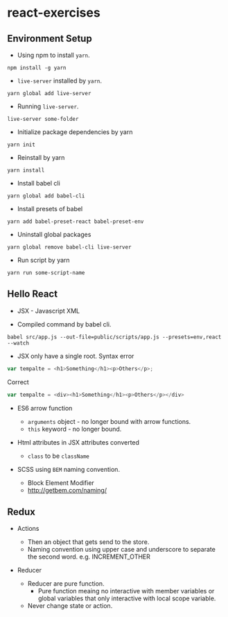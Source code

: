 # react-exercises #

## Environment Setup ##
* Using npm to install `yarn`.
```
npm install -g yarn
```

* `live-server` installed by `yarn`.
```
yarn global add live-server
```

* Running `live-server`.
```
live-server some-folder
```

* Initialize package dependencies by yarn
```
yarn init
```

* Reinstall by yarn
```
yarn install
```

* Install babel cli
```
yarn global add babel-cli
```

* Install presets of babel
```
yarn add babel-preset-react babel-preset-env
```

* Uninstall global packages
```
yarn global remove babel-cli live-server
```

* Run script by yarn
```
yarn run some-script-name
```

## Hello React ##
* JSX - Javascript XML

* Compiled command by babel cli.
```
babel src/app.js --out-file=public/scripts/app.js --presets=env,react --watch
```

* JSX only have a single root.
Syntax error
```js
var tempalte = <h1>Something</h1><p>Others</p>;
```
Correct
```js
var tempalte = <div><h1>Something</h1><p>Others</p></div>
```

* ES6 arrow function
    * `arguments` object - no longer bound with arrow functions.
    * `this` keyword - no longer bound.

* Html attributes in JSX attributes converted
    * `class` to be `className`

* SCSS using `BEM` naming convention.
    * Block Element Modifier
    * http://getbem.com/naming/


## Redux ##
* Actions
    * Then an object that gets send to the store.
    * Naming convention using upper case and underscore to separate the second word. e.g. INCREMENT_OTHER

* Reducer
    * Reducer are pure function.
        * Pure function meaing no interactive with member variables or global variables that only interactive with local scope variable.
    * Never change state or action.
